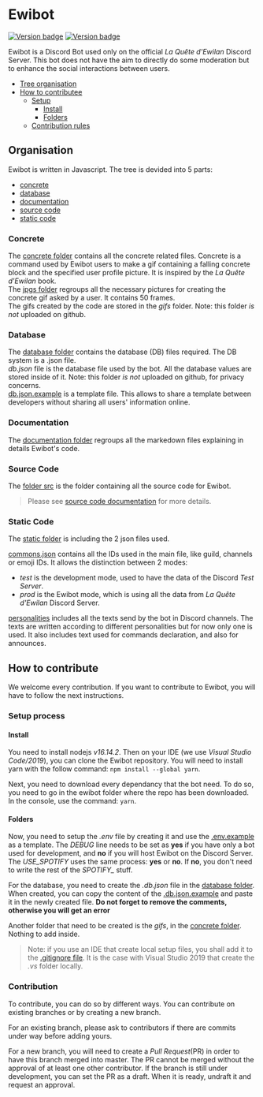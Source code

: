 # Ewibot

[![Version badge](https://badgen.net/github/release/Titch88/ewibot)](https://github.com/Titch88/ewibot) [![Version badge](https://badgen.net/github/branches/Titch88/ewibot)](https://github.com/Titch88/ewibot)

Ewibot is a Discord Bot used only on the official *La Quête d'Ewilan* Discord Server.
This bot does not have the aim to directly do some moderation but to enhance the social interactions between users. 

- [Tree organisation](#organisation)
- [How to contributee](#how-to-contribute)
	- [Setup](#setup-process)
		- [Install](#install)
		- [Folders](#folders)
	- [Contribution rules](#contribution)

## Organisation
Ewibot is written in Javascript. The tree is devided into 5 parts: 

- [concrete](#concrete)
- [database](#database)
- [documentation](#documentation)
- [source code](#source-code)
- [static code](#static-code)

### Concrete
The [concrete folder](./concrete) contains all the concrete related files. Concrete is a command used by Ewibot users to
make a gif containing a falling concrete block and the specified user profile picture. It is inspired by the 
*La Quête d'Ewilan* book.  
The [jpgs folder](./concrete/jpgs) regroups all the necessary pictures for creating the concrete gif asked by a user. It 
contains 50 frames.  
The gifs created by the code are stored in the *gifs* folder. Note: this folder *is not* uploaded on github.

### Database
The [database folder](./db) contains the database (DB) files required. The DB system is a .json file.   
*db.json* file is the database file used by the bot. All the database values are stored inside of it. Note: this folder 
*is not* uploaded on github, for privacy concerns.  
[db.json.example](./db/db.json.example) is a template file. This allows to share a template between developers without 
sharing all users' information online.

### Documentation
The [documentation folder](./doc) regroups all the markedown files explaining in details Ewibot's code.

### Source Code
The [folder src](./src) is the folder containing all the source code for Ewibot.

> Please see [source code documentation](./doc/source.md) for more details.

### Static Code
The [static folder](./static) is including the 2 json files used.

[commons.json](./src/commons.json) contains all the IDs used in the main file, like guild, channels or emoji IDs. 
It allows the distinction between 2 modes:
* _test_ is the development mode, used to have the data of the Discord *Test Server*.
* _prod_ is the Ewibot mode, which is using all the data from *La Quête d'Ewilan* Discord Server. 

[personalities](./src/personalities) includes all the texts send by the bot in Discord channels. The texts are
written according to different personalities but for now only one is used. It also includes text used for commands declaration,
and also for announces.

## How to contribute
We welcome every contribution. If you want to contribute to Ewibot, you will have to follow the next instructions.

### Setup process
#### Install
You need to install nodejs *v16.14.2*. Then on your IDE (we use _Visual Studio Code/2019_), you can clone the Ewibot repository. 
You will need to install yarn with the follow command: ```npm install --global yarn```.

Next, you need to download every dependancy that the bot need. To do so, you need to go in the ewibot folder where the repo has
been downloaded. In the console, use the command: ```yarn```.

#### Folders
Now, you need to setup the *.env* file by creating it and use the [.env.example](.env.example) as a template.  The *DEBUG*
line needs to be set as **yes** if you have only a bot used for development, and **no** if you will host Ewibot on the 
Discord Server.  The *USE_SPOTIFY* uses the same process: **yes** or **no**. If **no**, you don't need to write the rest of
the *SPOTIFY_* stuff.

For the database, you need to create the *.db.json* file in the [database folder](./db). When created, you can copy the 
content of the [.db.json.example](./db/db.json.example) and paste it in the newly created file. **Do not forget to remove
the comments, otherwise you will get an error**

Another folder that need to be created is the *gifs*, in the [concrete folder](./concrete). Nothing to add inside.

> Note: if you use an IDE that create local setup files, you shall add it to the [.gitignore file](.gitignore). It is the case 
with Visual Studio 2019 that create the *.vs* folder locally.

### Contribution
To contribute, you can do so by different ways. You can contribute on existing branches or by creating a new branch. 

For an existing branch, please ask to contributors if there are commits under way before adding yours. 

For a new branch, you will need to create a *Pull Request*(PR) in order to have this branch merged into master. The PR 
cannot be merged without the approval of at least one other contributor. If the branch is still under development, you can
set the PR as a draft. When it is ready, undraft it and request an approval.

